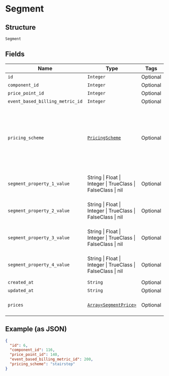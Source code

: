 
# Segment

## Structure

`Segment`

## Fields

| Name | Type | Tags | Description |
|  --- | --- | --- | --- |
| `id` | `Integer` | Optional | - |
| `component_id` | `Integer` | Optional | - |
| `price_point_id` | `Integer` | Optional | - |
| `event_based_billing_metric_id` | `Integer` | Optional | - |
| `pricing_scheme` | [`PricingScheme`](../../doc/models/pricing-scheme.md) | Optional | The identifier for the pricing scheme. See [Product Components](https://help.chargify.com/products/product-components.html) for an overview of pricing schemes. |
| `segment_property_1_value` | String \| Float \| Integer \| TrueClass \| FalseClass \| nil | Optional | This is a container for one-of cases. |
| `segment_property_2_value` | String \| Float \| Integer \| TrueClass \| FalseClass \| nil | Optional | This is a container for one-of cases. |
| `segment_property_3_value` | String \| Float \| Integer \| TrueClass \| FalseClass \| nil | Optional | This is a container for one-of cases. |
| `segment_property_4_value` | String \| Float \| Integer \| TrueClass \| FalseClass \| nil | Optional | This is a container for one-of cases. |
| `created_at` | `String` | Optional | - |
| `updated_at` | `String` | Optional | - |
| `prices` | [`Array<SegmentPrice>`](../../doc/models/segment-price.md) | Optional | **Constraints**: *Minimum Items*: `1` |

## Example (as JSON)

```json
{
  "id": 6,
  "component_id": 116,
  "price_point_id": 140,
  "event_based_billing_metric_id": 200,
  "pricing_scheme": "stairstep"
}
```


